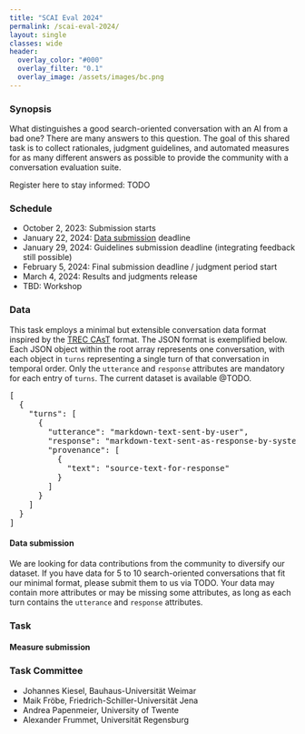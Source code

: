 ```yaml
---
title: "SCAI Eval 2024"
permalink: /scai-eval-2024/
layout: single
classes: wide
header:
  overlay_color: "#000"
  overlay_filter: "0.1"
  overlay_image: /assets/images/bc.png
---
```


### Synopsis
What distinguishes a good search-oriented conversation with an AI from a bad one? There are many answers to this question. The goal of this shared task is to collect rationales, judgment guidelines, and automated measures for as many different answers as possible to provide the community with a conversation evaluation suite.

Register here to stay informed: TODO


### Schedule
* October 2, 2023: Submission starts
* January 22, 2024: <a href="#data-submission">Data submission</a> deadline
* January 29, 2024: Guidelines submission deadline (integrating feedback still possible)
* February 5, 2024: Final submission deadline / judgment period start
* March 4, 2024: Results and judgments release
* TBD: Workshop


### Data
This task employs a minimal but extensible conversation data format inspired by the <a href="https://github.com/daltonj/treccastweb/tree/master">TREC CAsT</a> format. The JSON format is exemplified below. Each JSON object within the root array represents one conversation, with each object in <code>turns</code> representing a single turn of that conversation in temporal order. Only the <code>utterance</code> and <code>response</code> attributes are mandatory for each entry of <code>turns</code>. The current dataset is available @TODO.

<pre>
[
  {
    "turns": [
      {
        "utterance": "markdown-text-sent-by-user",
        "response": "markdown-text-sent-as-response-by-system",
        "provenance": [ 
          {
            "text": "source-text-for-response"
          }
        ]
      }
    ]
  }
]
</pre>


#### Data submission
We are looking for data contributions from the community to diversify our dataset. If you have data for 5 to 10 search-oriented conversations that fit our minimal format, please submit them to us via TODO. Your data may contain more attributes or may be missing some attributes, as long as each turn contains the <code>utterance</code> and <code>response</code> attributes.


### Task


#### Measure submission


### Task Committee
* Johannes Kiesel, Bauhaus-Universität Weimar
* Maik Fröbe, Friedrich-Schiller-Universität Jena
* Andrea Papenmeier, University of Twente
* Alexander Frummet, Universität Regensburg



